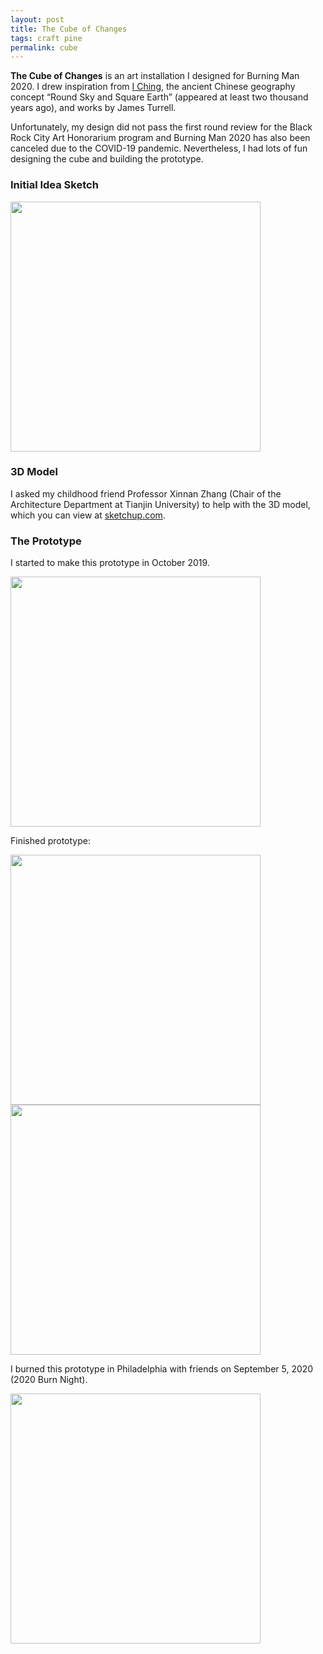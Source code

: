 ```yaml
---
layout: post
title: The Cube of Changes
tags: craft pine
permalink: cube
---
```


**The Cube of Changes** is an art installation I designed for Burning Man 2020. I drew inspiration from [I Ching](/iching), the ancient Chinese geography concept “Round Sky and Square Earth” (appeared at least two thousand years ago), and works by James Turrell.

Unfortunately, my design did not pass the first round review for the Black Rock City Art Honorarium program and Burning Man 2020 has also been canceled due to the COVID-19 pandemic. Nevertheless, I had lots of fun designing the cube and building the prototype.

### Initial Idea Sketch

<img class="mx-auto" width="400" src="https://user-images.githubusercontent.com/595772/81850516-157c8780-9526-11ea-9b43-81db06a9af2f.png">

### 3D Model

I asked my childhood friend Professor Xinnan Zhang (Chair of the Architecture Department at Tianjin University) to help with the 3D model, which you can view at [sketchup.com](https://3dwarehouse.sketchup.com/model/3c7b991d-e9e8-42e1-a3e7-3c42cfe75b33/Round-Sky-Square-Earth). 

### The Prototype

I started to make this prototype in October 2019.

<img class="mx-auto" width="400" src="https://user-images.githubusercontent.com/595772/159398479-a10f0bb8-1df4-4211-bedd-d343201c56dc.jpg">

Finished prototype:

<img class="mx-auto" width="400" src="https://user-images.githubusercontent.com/595772/81850512-13b2c400-9526-11ea-8cd0-15a6a7ec8262.png">

<img class="mx-auto" width="400" src="https://user-images.githubusercontent.com/595772/159398599-0a6560b5-d3f3-424a-a868-8152e73d2f9e.JPG">

I burned this prototype in Philadelphia with friends on September 5, 2020 (2020 Burn Night).

<img class="mx-auto" width="400" src="https://user-images.githubusercontent.com/595772/159397946-e822414a-40e7-4652-8021-ef22f43f5e32.jpg">
